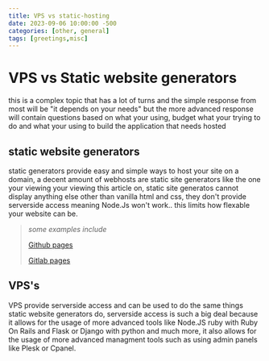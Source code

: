 ```yaml
---
title: VPS vs static-hosting
date: 2023-09-06 10:00:00 -500
categories: [other, general]
tags: [greetings,misc]
---
```


# VPS vs Static website generators
this is a complex topic that has a lot of turns and the simple response from most will be "it depends on your needs"
but the more advanced response will contain questions based on what your using, budget what your trying to do and what your using to build the application that needs hosted
## static website generators
static generators provide easy and simple ways to host your site on a domain, a decent amount of webhosts are static site generators like the one your viewing your viewing this article on, static site generatos cannot display anything else other than vanilla html and css, they don't provide serverside access meaning Node.Js won't work.. this limits how flexable your website can be.
> *some examples include*
>
> <a href="https://pages.github.com/">Github pages</a>
>
> <a href="https://gitlab.com/pages">Gitlab pages</a> 
## VPS's

VPS provide serverside access
and can be used to do the same things static website generators do, serverside access is such a big deal because it allows for the usage of more advanced tools like Node.JS ruby with Ruby On Rails and Flask or Django with python and much more, it also allows for the usage  of more advanced managment tools such as using admin panels like Plesk or Cpanel.
